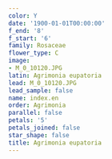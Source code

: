 ```yaml
---
color: Y
date: '1900-01-01T00:00:00'
f_end: '8'
f_start: '6'
family: Rosaceae
flower_type: C
image:
- M_0_10120.JPG
latin: Agrimonia eupatoria
lead: M_0_10120.JPG
lead_sample: false
name: index.en
order: Agrimonia
parallel: false
petals: '5'
petals_joined: false
star_shape: false
title: Agrimonia eupatoria
---
```

